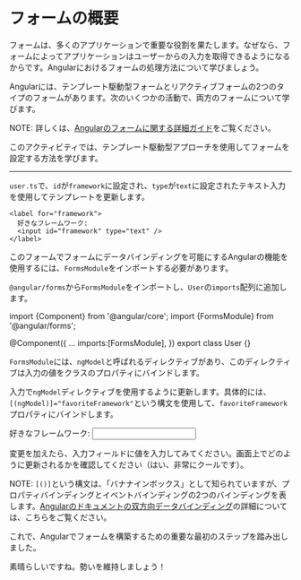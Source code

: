 # フォームの概要

フォームは、多くのアプリケーションで重要な役割を果たします。なぜなら、フォームによってアプリケーションはユーザーからの入力を取得できるようになるからです。Angularにおけるフォームの処理方法について学びましょう。

Angularには、テンプレート駆動型フォームとリアクティブフォームの2つのタイプのフォームがあります。次のいくつかの活動で、両方のフォームについて学びます。

NOTE: 詳しくは、[Angularのフォームに関する詳細ガイド](/guide/forms)をご覧ください。

このアクティビティでは、テンプレート駆動型アプローチを使用してフォームを設定する方法を学びます。

<hr>

<docs-workflow>

<docs-step title="入力フィールドの作成">

`user.ts`で、`id`が`framework`に設定され、`type`が`text`に設定されたテキスト入力を使用してテンプレートを更新します。

```angular-html
<label for="framework">
  好きなフレームワーク:
  <input id="framework" type="text" />
</label>
```

</docs-step>

<docs-step title="`FormsModule`のインポート">

このフォームでフォームにデータバインディングを可能にするAngularの機能を使用するには、`FormsModule`をインポートする必要があります。

`@angular/forms`から`FormsModule`をインポートし、`User`の`imports`配列に追加します。

<docs-code language="ts" highlight="[2, 7]">
import {Component} from '@angular/core';
import {FormsModule} from '@angular/forms';

@Component({
  ...
  imports:[FormsModule],
})
export class User {}
</docs-code>

</docs-step>

<docs-step title="入力の値へのバインディングの追加">

`FormsModule`には、`ngModel`と呼ばれるディレクティブがあり、このディレクティブは入力の値をクラスのプロパティにバインドします。

入力で`ngModel`ディレクティブを使用するように更新します。具体的には、`[(ngModel)]="favoriteFramework"`という構文を使用して、`favoriteFramework`プロパティにバインドします。

<docs-code language="html" highlight="[3]">
<label for="framework">
  好きなフレームワーク:
  <input id="framework" type="text" [(ngModel)]="favoriteFramework" />
</label>
</docs-code>

変更を加えたら、入力フィールドに値を入力してみてください。画面上でどのように更新されるかを確認してください（はい、非常にクールです）。

NOTE: `[()]`という構文は、「バナナインボックス」として知られていますが、プロパティバインディングとイベントバインディングの2つのバインディングを表します。[Angularのドキュメントの双方向データバインディング](guide/templates/two-way-binding)の詳細については、こちらをご覧ください。

</docs-step>

</docs-workflow>

これで、Angularでフォームを構築するための重要な最初のステップを踏み出しました。

素晴らしいですね。勢いを維持しましょう！
